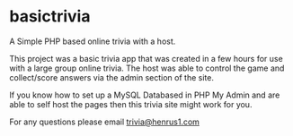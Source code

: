 # basictrivia
A Simple PHP based online trivia with a host.

This project was a basic trivia app that was created in a few hours for use with a large group online trivia. The host was able to control the game and collect/score answers via the admin section of the site.

If you know how to set up a MySQL Databased in PHP My Admin and are able to self host the pages then this trivia site might work for you.

For any questions please email trivia@henrus1.com
